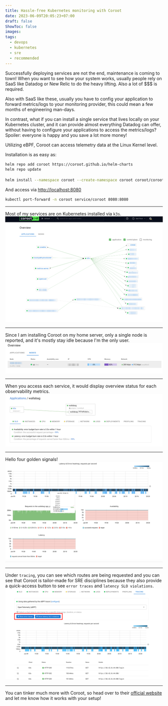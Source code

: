 ```yaml
---
title: Hassle-free Kubernetes monitoring with Coroot
date: 2023-06-09T20:05:23+07:00
draft: false
ShowToc: false
images:
tags:
  - devops
  - kubernetes
  - sre
  - recommended
---
```


Successfully deploying services are not the end, maintenance is coming to town! When you want to see how your system works, usually people rely on SaaS like Datadog or New Relic to do the heavy lifting. Also a lot of $$$ is required.

Also with SaaS like these, usually you have to config your application to forward metrics/logs to your monitoring provider, this could mean a few months of engineering man-days.

In contrast, what if you can install a single service that lives locally on your Kubernetes cluster, and it can provide almost everything Datadog can offer, without having to configure your applications to access the metrics/logs? Spoiler: everyone is happy and you save a lot more money!

Utilizing eBPF, Coroot can access telemetry data at the Linux Kernel level.

Installation is as easy as:

```bash
helm repo add coroot https://coroot.github.io/helm-charts
helm repo update

helm install --namespace coroot --create-namespace coroot coroot/coroot
```

And access via <http://localhost:8080>

```bash
kubectl port-forward -n coroot service/coroot 8080:8080
```

---

Most of my services are on Kubernetes installed via `k3s`.
![applications overview](images/2023-06-09-20-16-36.png)

---

Since I am installing Coroot on my home server, only a single node is reported, and it's mostly stay idle because I'm the only user.
![nodes overview](images/2023-06-09-20-18-24.png)

---

When you access each service, it would display overview status for each observability metrics.
![application detail](images/2023-06-09-20-21-23.png)

---

Hello four golden signals!
![four golden signals](images/2023-06-09-20-22-16.png)

---

Under `tracing`, you can see which routes are being requested and you can see that Coroot is tailor-made for SRE disciplines because they also provide a quick-access button to see `error traces` and `latency SLO violations`.
![tracing page](images/2023-06-09-20-24-22.png)

---

You can tinker much more with Coroot, so head over to their [official website](https://coroot.com/) and let me know how it works with your setup!
